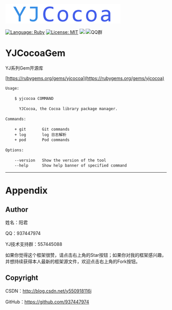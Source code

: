 ![](https://raw.githubusercontent.com/937447974/Blog/master/Resources/2016110201.png)

[![Language: Ruby](https://img.shields.io/badge/language-Ruby-orange.svg?style=flat)](https://www.ruby-lang.org/zh_cn/) 
[![License: MIT](https://img.shields.io/badge/license-MIT-blue.svg?style=flat)](https://github.com/937447974/YJCocoaGem/blob/master/LICENSE) 
[![](https://img.shields.io/badge/gem-18.09.30-orange.svg?style=flat)](https://rubygems.org/gems/yjcocoa) 
![QQ群](https://img.shields.io/badge/QQ群-557445088-blue.svg?style=flat)

# YJCocoaGem

YJ系列Gem开源库

[https://rubygems.org/gems/yjcocoa](https://rubygems.org/gems/yjcocoa)

```
Usage:

    $ yjcocoa COMMAND

      YJCocoa, the Cocoa library package manager.

Commands:

    + git       Git commands
    + log       log 日志解析
    + pod       Pod commands

Options:

    --version   Show the version of the tool
    --help      Show help banner of specified command
```

----------

# <a id="Appendix">Appendix

## Author

姓名：阳君

QQ：937447974

YJ技术支持群：557445088

如果你觉得这个框架很赞，请点击右上角的Star按钮；如果你对我的框架感兴趣，并想持续获得本人最新的框架源文件，欢迎点击右上角的Fork按钮。

## Copyright

CSDN：http://blog.csdn.net/y550918116j

GitHub：https://github.com/937447974

